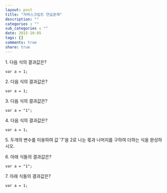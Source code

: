 ```yaml
---
layout: post
title: "자바스크립트 연습문제"
description: ""
categories : ""
sub_categories : ""
date: 2015-10-05
tags: []
comments: true
share: true
---
```


1\. 다음 식의 결과값은?

  

    var a = 1;

  

2\. 다음 식의 결과값은?

    var a = 1;

  

3\. 다음 식의 결과값은?

    var a = "1";

  

4\. 다음 식의 결과값은?

    var a = 1;

  

  

  

5\. 두개의 변수를 이용하여 값 '7'을 2로 나눈 몫과 나머지를 구하여 더하는 식을 완성하시오.

  

  

  

6\. 아래 식들의 결과값은?

  

    var a = "1";

  

7\. 아래 식들의 결과값은?

    var a = 1;

  

